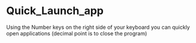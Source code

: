 # Quick_Launch_app
Using the Number keys on the right side of your keyboard you can quickly open applications (decimal point is to close the program)
